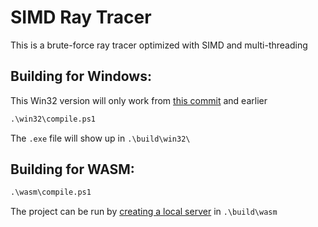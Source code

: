 # SIMD Ray Tracer
This is a brute-force ray tracer optimized with SIMD and multi-threading

## Building for Windows:
This Win32 version will only work from [this commit](2a18de811a183a9c76aebd0279941832a39032f1) and earlier
```ps
.\win32\compile.ps1
```
The `.exe` file will show up in `.\build\win32\`

## Building for WASM:
```ps
.\wasm\compile.ps1
```

The project can be run by [creating a local server](https://github.com/Ne0nWinds/Basic-File-Server) in `.\build\wasm`
